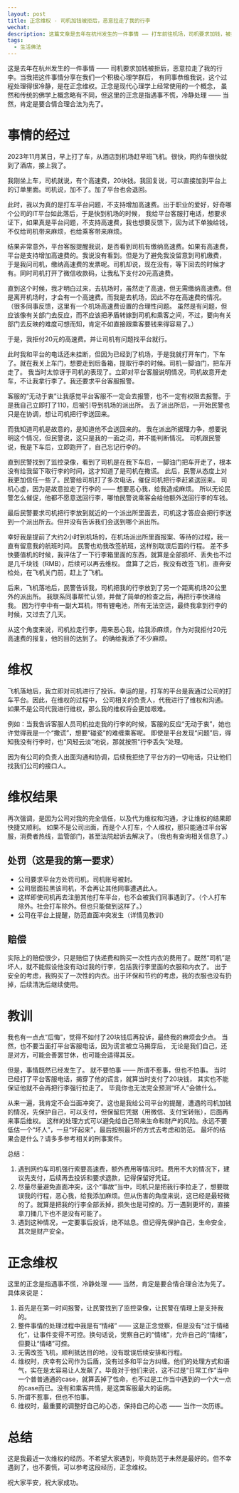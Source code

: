 ```yaml
---
layout: post
title: 正念维权 - 司机加钱被拒后，恶意拉走了我的行李
wechat: 
description: 这篇文章是去年在杭州发生的一件事情 —— 打车前往机场，司机要求加钱，被拒绝后司机故意拉走了行李。记录我是如何正念维权的，让司机得到了处罚的同时，也得到了必要的赔偿。学习正念，可以帮助我们更好地维权。
tags:
  - 生活佛法
---
```


这是去年在杭州发生的一件事情 —— 司机要求加钱被拒后，恶意拉走了我的行李。当我把这件事情分享在我们一个积极心理学群后，
有同事恭维我说，这个过程处理得很冷静，是在正念维权。正念是现代心理学上经常使用的一个概念，
虽然和传统的佛学上概念略有不同，但这里的正念是指遇事不慌，冷静处理 —— 当然，肯定是要合情合理合法为先了。

# 事情的经过

2023年11月某日，早上打了车，从酒店到机场赶早班飞机。很快，网约车很快就到了酒店，接上我了。

我刚坐上车，司机就说，有个高速费，20块钱。我回复说，可以直接加到平台上的订单里面。司机说，加不了。加了平台也会退回。

此时，我以为真的是打车平台问题，不支持增加高速费。出于职业的爱好，好奇哪个公司的IT平台如此落后，于是快到机场的时候，
我给平台客服打电话，想要求证下，如果真是平台问题，不支持高速费，我也想要反馈下，因为试下单独给钱，不仅给司机带来麻烦，也给乘客带来麻烦。

结果非常意外，平台客服提醒我说，是否看到司机有缴纳高速费。如果有高速费，平台是支持增加高速费的。我说没有看到。但是为了避免我没留意到司机缴费，
于是我问司机，缴纳高速费的发票呢。司机却说，现在没有，等下回去的时候才有。同时司机打开了微信收款码，让我私下支付20元高速费。

直到这个时候，我才明白过来，去机场时，虽然走了高速，但无需缴纳高速费。但是离开机场时，才会有一个高速费。而我是去机场，因此不存在高速费的情况。
（很多同事反馈，这里有一个机场高速费设置的合理性问题。 虽然是有问题，但应该像有关部门去反应，而不应该把矛盾转嫁到司机和乘客之间，不过，要向有关部门去反映的难度可想而知，肯定不如直接跟乘客要钱来得容易了。）

于是，我拒付20元的高速费。并让司机有问题找平台就行。

此时我和平台的电话还未挂断，但因为已经到了机场，于是我就打开车门，下车了。就在我关上车门，想要走到后备箱，提取行李的时候。司机一脚油门，把车开走了。
我当时太惊讶于司机的表现了。立即对平台客服说明情况，司机故意开走车，不让我拿行李了。我还要求平台客服报警。

客服的“无动于衷”让我感觉平台客服不一定会去报警，也不一定有权限去报警。于是我自己立即打了110，后被引导到机场的派出所。
去了派出所后，一开始民警也只是在协调，想让司机把行李送回来。

而我知道司机是故意的，是知道他不会送回来的。
我在派出所据理力争，想要说明这个情况，但民警说，这只是我的一面之词，并不能判断情况。
司机跟民警说，我是下车后，立即跑开了，自己忘记行李的。

直到民警找到了监控录像，看到了司机是在我下车后，一脚油门把车开走了，根本没有给我留下取行李的时间，这才知道了是司机在撒谎。
此后，民警从态度上对我更加信任一些了。民警给司机打了多次电话，催促司机把行李赶紧送回来。
司机心虚，因为是故意拉走了行李的 —— 想要恶心我，给我造成麻烦。
所以无论民警怎么催促，他都不愿意送回行李，哪怕民警说乘客会给他额外送回行李的车钱。

最后民警要求司机把行李放到就近的一个派出所里面去，司机这才答应会把行李送到一个派出所去。但并没有告诉我们会送到哪个派出所。

幸好我是提前了大约2小时到机场的，在机场派出所里面报案、等待的过程，我一直有留意我的航班时间。
民警也劝我改签航班，这样别耽误后面的行程。
差不多快要值机的时候，我评估了一下行李箱里面的东西，就算是全部损坏、丢失也不过是几千块钱（RMB），后续可以再去维权。
盘算了之后，我没有改签飞机，直奔安检处，在飞机关门前，赶上了飞机。

后来，飞机落地后，民警告诉我，司机把我的行李放到了另一个距离机场20公里外的派出所。
我联系同事帮忙认领，并做了简单的检查之后，再把行李快递给我。
因为行李中有一副大耳机，带有锂电池，所有无法空运，最终我拿到行李的时候，又过去了几天。

从这个角度来说，司机拉走行李，用来恶心我，给我添麻烦，作为对我拒付20元高速费的报复，他的目的达到了。
的确给我添了不少麻烦。

# 维权

飞机落地后，我立即对司机进行了投诉。幸运的是，打车的平台是我通过公司的打车平台。因此，在维权的过程中，
公司相关的负责人，代我进行了维权和沟通。如果不是公司代我进行维权，那么我的维权将会更加艰难。

例如：当我告诉客服人员司机拉走我的行李的时候，客服的反应“无动于衷”，她也许觉得我是一个“撒谎”，想要“碰瓷”的难缠乘客呢。
即使是平台发现“问题”后，得知我没有行李时，也“风轻云淡”地说，那就按照“行李丢失”处理。

因为有公司的负责人出面沟通和协调，后续我拒绝了平台方的一切电话，只让他们找我们公司的接口人。

# 维权结果

再次强调，是因为公司对我的完全信任，以及代为维权和沟通，才让维权的结果即快捷又顺利。
如果不是公司出面，而是个人打车，个人维权，那只能通过平台客服，消费者热线，监管部门，甚至法院起诉去解决了。（我也有查询相关信息了。）

## 处罚（这是我的第一要求）
* 公司要求平台方处罚司机，司机账号被封。
* 公司层面拉黑该司机，不会再让其他同事遭遇此人。
* 这样即使司机再去注册其他打车平台，也不会被我们同事遇到了。（个人打车除外。社会打车除外。但也只能做到这样了。）
* 公司在平台上提醒，防范直面冲突发生（详情见教训）

## 赔偿

实际上的赔偿很少，只是赔偿了快递费和购买一次性内衣的费用了。既然“司机”是坏人，就不能假设他没有动过我的行李，包括我行李里面的衣服和内衣了。
出于安全的考虑，我购买了一次性的内衣。出于环保和节约的考虑，我的衣服也没有扔掉，后续清洗后继续使用。

# 教训

我也有一点点“后悔”，觉得不如付了20块钱后再投诉，最终我的麻烦会少点。
当然，也不要当面打平台客服电话，因为谎言被立马揭穿后，
无论是我们自己，还是对方，可能会善罢甘休，也可能会适得其反。

但是，事情既然已经发生了。
就不要怕事 —— 所谓不惹事，但也不怕事。
当时已经打了平台客服电话，揭穿了他的谎言，就算当时支付了20块钱，
其实也不能保证他就不会再把行李强行拉走了。
毕竟你也无法完全预测“坏人”会做什么。

从来一遍，我肯定不会当面冲突了。这也是我给公司平台的提醒，遭遇的司机加钱的情况，先保护自己，可以支付，但保留后凭据（用微信、支付宝转账），后面再来事后维权。
这样的处理方式可以避免给自己带来生命和财产的风险。永远不要低估一个“坏人”，一旦“坏起来”，最后按照最坏的方式去考虑和防范。
最坏的结果会是什么？请多多参考相关的刑事案件。

总结：

1. 遇到网约车司机强行索要高速费，额外费用等情况时。费用不大的情况下，建议先支付，后续再去投诉和要求退款，记得保留好凭证。
2. 尽量尽量避免直面冲突，这个“事故”当中，司机只是把我行李拉走了，想要耽误我的行程，恶心我，给我添加麻烦。但从伤害的角度来说，这已经是最轻微的了。就算是把我的行李全部丢掉，损失也是可控的。万一遇到更坏的，直接拿刀捅几下也不是没有可能了。
3. 遇到这种情况，一定要事后投诉，绝不姑息。但记得先保护自己，生命安全，其次是财产安全。

# 正念维权

这里的正念是指遇事不慌，冷静处理 —— 当然，肯定是要合情合理合法为先了。具体来说是：

1. 首先是在第一时间报警，让民警找到了监控录像，让民警在情理上是支持我的。
2. 整件事情的处理过程中我是有“情绪” —— 这是正念觉察，但是没有“过于情绪化”，让事件变得不可控。换句话说，觉察自己的“情绪”，允许自己的“情绪”，但要让“情绪”可控。
3. 无需改签飞机，顺利抵达目的地，没有耽误后续安排和行程。
4. 维权时，庆幸有公司作为后盾，没有过多和平台方纠缠。他们的处理方式和语气，实在是太容易让人发飙了。毕竟对于他们来说，这不过是“日常工作”当中一个普普通通的case，就算丢掉了性命，也不过是工作当中遇到的一个大一点的case而已。没有和乘客共情，是这类客服最大的诟病。
5. 所谓不惹事，但也不怕事。
6. 维权时，最重要的调整好自己的心态，保持自己的心态 —— 当作一次历练。


# 总结

这是我最近一次维权的经历。不希望大家遇到，毕竟防范于未然是最好的。但不幸遇到了，也不要慌，可以参考这段经历，正念维权。

祝大家平安，祝大家成功。




